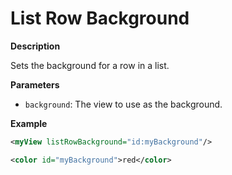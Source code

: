 # List Row Background

**Description**

Sets the background for a row in a list.

**Parameters**

- `background`: The view to use as the background.

**Example**

```xml
<myView listRowBackground="id:myBackground"/>

<color id="myBackground">red</color>
```
